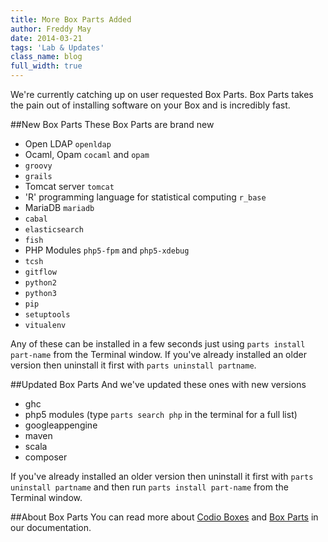 ```yaml
---
title: More Box Parts Added
author: Freddy May
date: 2014-03-21
tags: 'Lab & Updates'
class_name: blog
full_width: true
---
```


We're currently catching up on user requested Box Parts. Box Parts takes the pain out of installing software on your Box and is incredibly fast. 

##New Box Parts
These Box Parts are brand new

- Open LDAP `openldap`
- Ocaml, Opam `cocaml` and  `opam`
- `groovy`
- `grails`
- Tomcat server `tomcat`
- 'R' programming language for statistical computing `r_base`
- MariaDB `mariadb`
- `cabal`
- `elasticsearch`
- `fish`
- PHP Modules `php5-fpm` and `php5-xdebug` 
- `tcsh`
- `gitflow`
- `python2`
- `python3`
- `pip`
- `setuptools`
- `vitualenv`

Any of these can be installed in a few seconds just using `parts install part-name` from the Terminal window. If you've already installed an older version then uninstall it first with `parts uninstall partname`.

##Updated Box Parts
And we've updated these ones with new versions

- ghc
- php5 modules (type `parts search php` in the terminal for a full list)
- googleappengine
- maven
- scala
- composer

If you've already installed an older version then uninstall it first with `parts uninstall partname` and then run `parts install part-name` from the Terminal window.

##About Box Parts
You can read more about [Codio Boxes](/docs/boxes) and [Box Parts](/docs/boxes/box-parts) in our documentation.


